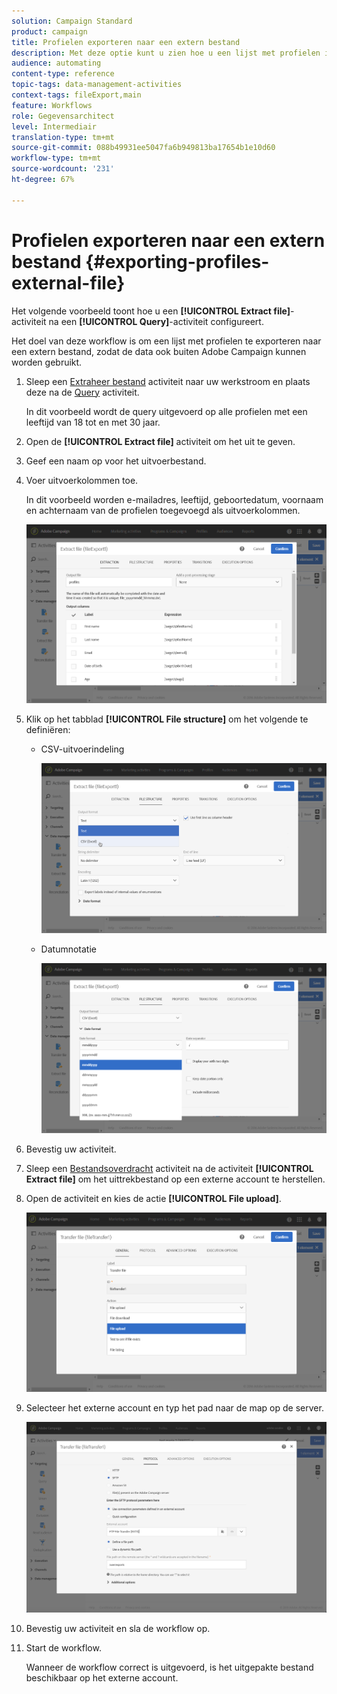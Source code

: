 ```yaml
---
solution: Campaign Standard
product: campaign
title: Profielen exporteren naar een extern bestand
description: Met deze optie kunt u zien hoe u een lijst met profielen in de vorm van een extern bestand exporteert, zodat de gegevens buiten Adobe Campaign kunnen worden gebruikt.
audience: automating
content-type: reference
topic-tags: data-management-activities
context-tags: fileExport,main
feature: Workflows
role: Gegevensarchitect
level: Intermediair
translation-type: tm+mt
source-git-commit: 088b49931ee5047fa6b949813ba17654b1e10d60
workflow-type: tm+mt
source-wordcount: '231'
ht-degree: 67%

---
```



# Profielen exporteren naar een extern bestand {#exporting-profiles-external-file}

Het volgende voorbeeld toont hoe u een **[!UICONTROL Extract file]**-activiteit na een **[!UICONTROL Query]**-activiteit configureert.

Het doel van deze workflow is om een lijst met profielen te exporteren naar een extern bestand, zodat de data ook buiten Adobe Campaign kunnen worden gebruikt.

1. Sleep een [Extraheer bestand](../../automating/using/extract-file.md) activiteit naar uw werkstroom en plaats deze na de [Query](../../automating/using/query.md) activiteit.

   In dit voorbeeld wordt de query uitgevoerd op alle profielen met een leeftijd van 18 tot en met 30 jaar.

1. Open de **[!UICONTROL Extract file]** activiteit om het uit te geven.
1. Geef een naam op voor het uitvoerbestand.
1. Voer uitvoerkolommen toe.

   In dit voorbeeld worden e-mailadres, leeftijd, geboortedatum, voornaam en achternaam van de profielen toegevoegd als uitvoerkolommen.

   ![](assets/wkf_data_export6.png)

1. Klik op het tabblad **[!UICONTROL File structure]** om het volgende te definiëren:

   * CSV-uitvoerindeling

      ![](assets/wkf_data_export7.png)

   * Datumnotatie

      ![](assets/wkf_data_export9.png)

1. Bevestig uw activiteit.
1. Sleep een [Bestandsoverdracht](../../automating/using/transfer-file.md) activiteit na de activiteit **[!UICONTROL Extract file]** om het uittrekbestand op een externe account te herstellen.
1. Open de activiteit en kies de actie **[!UICONTROL File upload]**.

   ![](assets/wkf_data_export11.png)

1. Selecteer het externe account en typ het pad naar de map op de server.

   ![](assets/wkf_data_export12.png)

1. Bevestig uw activiteit en sla de workflow op.
1. Start de workflow.

   Wanneer de workflow correct is uitgevoerd, is het uitgepakte bestand beschikbaar op het externe account.
